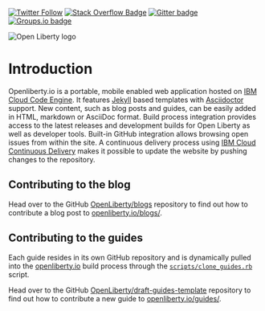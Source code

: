 [![Twitter Follow](https://img.shields.io/twitter/follow/OpenLibertyIO?style=social)](https://twitter.com/OpenLibertyIO)
[![Stack Overflow Badge](https://img.shields.io/badge/-Ask%20on%20Stack%20Overflow-F58025?logo=stackoverflow&logoColor=fff&style=flat)](https://stackoverflow.com/questions/tagged/open-liberty)
[![Gitter badge](https://img.shields.io/badge/-Chat%20on%20Gitter-E43262?logo=gitter)](https://app.gitter.im/#/room/#OpenLiberty_development:gitter.im)
[![Groups.io badge](https://img.shields.io/badge/-Chat%20on%20Groups.io-informational)](https://groups.io/g/openliberty)


![Open Liberty logo](https://raw.githubusercontent.com/OpenLiberty/logos/main/combomark/png/OL_logo_green_on_white.png)

# Introduction
Openliberty.io is a portable, mobile enabled web application hosted on [IBM Cloud Code Engine](https://www.ibm.com/cloud/code-engine). It features [Jekyll](https://jekyllrb.com/) based templates with [Asciidoctor](http://asciidoctor.org/) support. New content, such as blog posts and guides, can be easily added in HTML, markdown or AsciiDoc format. Build process integration provides access to the latest releases and development builds for Open Liberty as well as developer tools. Built-in GitHub integration allows browsing open issues from within the site. A continuous delivery process using [IBM Cloud Continuous Delivery](https://www.ibm.com/cloud/continuous-delivery) makes it possible to update the website by pushing changes to the repository.

## Contributing to the blog
Head over to the GitHub [OpenLiberty/blogs](https://github.com/OpenLiberty/blogs) repository to find out how to contribute a blog post to [openliberty.io/blogs/](https://openliberty.io/blogs/).

## Contributing to the guides
Each guide resides in its own GitHub repository and is dynamically pulled into the [openliberty.io](https://openliberty.io) build process through the [`scripts/clone_guides.rb`](https://github.com/OpenLiberty/openliberty.io/blob/prod/scripts/build/clone_guides.rb) script.

Head over to the GitHub [OpenLiberty/draft-guides-template](https://github.com/OpenLiberty/draft-guides-template) repository to find out how to contribute a new guide to [openliberty.io/guides/](https://openliberty.io/guides/).

<!-- ## Community
- [Twitter - @OpenLibertyIO](https://twitter.com/OpenLibertyIO)
- [![Twitter Follow](https://img.shields.io/twitter/follow/OpenLibertyIO?style=social)](https://twitter.com/OpenLibertyIO)
- [Stack Overflow - [open-liberty] tag](https://stackoverflow.com/questions/tagged/open-liberty)
- ![Stack Exchange questions](https://img.shields.io/stackexchange/stackoverflow/t/open-liberty?label=Stack%20Overflow%20open-liberty%20tags?link=https://stackoverflow.com/questions/tagged/open-liberty)
- [Groups.io - Open Liberty Email Group](https://groups.io/g/openliberty)
- [![Stack Overflow Badge](https://img.shields.io/badge/Stack%20Overflow-F58025?logo=stackoverflow&logoColor=fff&style=flat)](https://stackoverflow.com/questions/tagged/open-liberty)
- [Gitter - Open Liberty Development Room](https://app.gitter.im/#/room/#OpenLiberty_development:gitter.im)
- [![Gitter badge](https://img.shields.io/gitter/room/TechnologyAdvice/Stardust.svg)](https://app.gitter.im/#/room/#OpenLiberty_development:gitter.im) -->